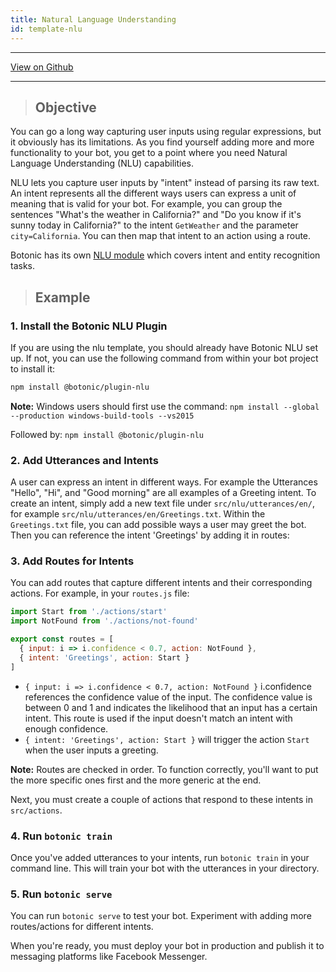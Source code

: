 ```yaml
---
title: Natural Language Understanding
id: template-nlu
---
```


---

[<u>View on Github</u>](https://github.com/hubtype/botonic/tree/master/packages/botonic-cli/templates/nlu)

---

>## Objective

You can go a long way capturing user inputs using regular expressions, but it obviously has its limitations. As you find yourself adding more and more functionality to your bot, you get to a point where you need Natural Language Understanding (NLU) capabilities.

NLU lets you capture user inputs by "intent" instead of parsing its raw text. An intent represents all the different ways users can express a unit of meaning that is valid for your bot. For example, you can group the sentences "What's the weather in California?" and "Do you know if it's sunny today in California?" to the intent `GetWeather` and the parameter `city=California`. You can then map that intent to an action using a route.

Botonic has its own [NLU module](/concepts/i18n) which covers intent and entity recognition tasks.

>## Example

### 1. Install the Botonic NLU Plugin 
If you are using the nlu template, you should already have Botonic NLU set up.
If not, you can use the following command from within your bot project to install it:

```bash
npm install @botonic/plugin-nlu 
```
**Note:** Windows users should first use the command:
`npm install --global --production windows-build-tools --vs2015`

Followed by: `npm install @botonic/plugin-nlu `

### 2. Add Utterances and Intents
A user can express an intent in different ways. For example the Utterances "Hello", "Hi", and "Good morning" are all examples of a Greeting intent. 
To create an intent, simply add a new text file under `src/nlu/utterances/en/`, for example `src/nlu/utterances/en/Greetings.txt`.
Within the `Greetings.txt` file, you can add possible ways a user may greet the bot. Then you can reference the intent 'Greetings' by adding it in routes:

### 3. Add Routes for Intents

You can add routes that capture different intents and their corresponding actions. For example, in your `routes.js` file:

```javascript
import Start from './actions/start'
import NotFound from './actions/not-found'

export const routes = [
  { input: i => i.confidence < 0.7, action: NotFound },
  { intent: 'Greetings', action: Start }
]
```

- `{ input: i => i.confidence < 0.7, action: NotFound }` i.confidence references the confidence value of the input. The confidence value is 
between 0 and 1 and indicates the likelihood that an input has a certain intent. This route is used if the input doesn't match an intent with enough confidence.
- `{ intent: 'Greetings', action: Start }` will trigger the action `Start` when the user inputs a greeting.

**Note:** Routes are checked in order. To function correctly, you'll want to put the more specific ones first and the more generic at the end.

Next, you must create a couple of actions that respond to these intents in `src/actions`.

### 4. Run `botonic train`
Once you've added utterances to your intents, run `botonic train` in your command line. This will train your bot with the utterances in your directory.

### 5. Run `botonic serve`
You can run `botonic serve` to test your bot. 
Experiment with adding more routes/actions for different intents. 

When you're ready, you must deploy your bot in production and publish it to messaging platforms like Facebook Messenger.
